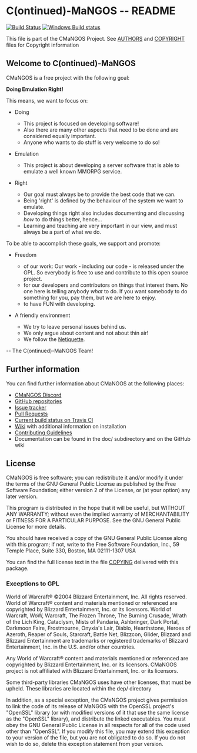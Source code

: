 # C(ontinued)-MaNGOS -- README
[![Build Status](https://travis-ci.org/cmangos/mangos-wotlk.svg?branch=master)](https://travis-ci.org/cmangos/mangos-wotlk) [![Windows Build status](https://ci.appveyor.com/api/projects/status/github/cmangos/mangos-wotlk?branch=master&svg=true)](https://ci.appveyor.com/project/cmangos/mangos-wotlk/branch/master)

This file is part of the CMaNGOS Project. See [AUTHORS](AUTHORS.md) and [COPYRIGHT](COPYRIGHT.md) files for Copyright information

## Welcome to C(ontinued)-MaNGOS

CMaNGOS is a free project with the following goal:

  **Doing Emulation Right!**

This means, we want to focus on:

* Doing
  * This project is focused on developing software!
  * Also there are many other aspects that need to be done and are
    considered equally important.
  * Anyone who wants to do stuff is very welcome to do so!

* Emulation
  * This project is about developing a server software that is able to
    emulate a well known MMORPG service.

* Right
  * Our goal must always be to provide the best code that we can.
  * Being 'right' is defined by the behaviour of the system
    we want to emulate.
  * Developing things right also includes documenting and discussing
    _how_ to do things better, hence...
  * Learning and teaching are very important in our view, and must
    always be a part of what we do.

To be able to accomplish these goals, we support and promote:

* Freedom
  * of our work: Our work - including our code - is released under the GPL.
    So everybody is free to use and contribute to this open source project.
  * for our developers and contributors on things that interest them.
    No one here is telling anybody _what_ to do.
    If you want somebody to do something for you, pay them,
    but we are here to enjoy.
  * to have FUN with developing.

* A friendly environment
  * We try to leave personal issues behind us.
  * We only argue about content and not about thin air!
  * We follow the [Netiquette](http://tools.ietf.org/html/rfc1855).

-- The C(ontinued)-MaNGOS Team!

## Further information

  You can find further information about CMaNGOS at the following places:
  * [CMaNGOS Discord](https://discord.gg/Dgzerzb)
  * [GitHub repositories](https://github.com/cmangos/)
  * [Issue tracker](https://github.com/cmangos/issues/issues)
  * [Pull Requests](https://github.com/cmangos/mangos-wotlk/pulls)
  * [Current build status on Travis CI](https://travis-ci.org/cmangos/mangos-wotlk/)
  * [Wiki](https://github.com/cmangos/issues/wiki) with additional information on installation
  * [Contributing Guidelines](CONTRIBUTING.md)
  * Documentation can be found in the doc/ subdirectory and on the GitHub wiki

## License

  CMaNGOS is free software; you can redistribute it and/or modify
  it under the terms of the GNU General Public License as published by
  the Free Software Foundation; either version 2 of the License, or
  (at your option) any later version.

  This program is distributed in the hope that it will be useful,
  but WITHOUT ANY WARRANTY; without even the implied warranty of
  MERCHANTABILITY or FITNESS FOR A PARTICULAR PURPOSE.  See the
  GNU General Public License for more details.

  You should have received a copy of the GNU General Public License
  along with this program; if not, write to the Free Software
  Foundation, Inc., 59 Temple Place, Suite 330, Boston, MA  02111-1307  USA


  You can find the full license text in the file [COPYING](COPYING) delivered with this package.

### Exceptions to GPL

  World of Warcraft® ©2004 Blizzard Entertainment, Inc. All rights reserved.
  World of Warcraft® content and materials mentioned or referenced are copyrighted by
  Blizzard Entertainment, Inc. or its licensors.
  World of Warcraft, WoW, Warcraft, The Frozen Throne, The Burning Crusade, Wrath of the Lich King,
  Cataclysm, Mists of Pandaria, Ashbringer, Dark Portal, Darkmoon Faire, Frostmourne, Onyxia's Lair,
  Diablo, Hearthstone, Heroes of Azeroth, Reaper of Souls, Starcraft, Battle Net, Blizzcon, Glider,
  Blizzard and Blizzard Entertainment are trademarks or registered trademarks of
  Blizzard Entertainment, Inc. in the U.S. and/or other countries.

  Any World of Warcraft® content and materials mentioned or referenced are copyrighted by
  Blizzard Entertainment, Inc. or its licensors.
  CMaNGOS project is not affiliated with Blizzard Entertainment, Inc. or its licensors.

  Some third-party libraries CMaNGOS uses have other licenses, that must be
  upheld.  These libraries are located within the dep/ directory

  In addition, as a special exception, the CMaNGOS project
  gives permission to link the code of its release of MaNGOS with the
  OpenSSL project's "OpenSSL" library (or with modified versions of it
  that use the same license as the "OpenSSL" library), and distribute
  the linked executables.  You must obey the GNU General Public License
  in all respects for all of the code used other than "OpenSSL".  If you
  modify this file, you may extend this exception to your version of the
  file, but you are not obligated to do so.  If you do not wish to do
  so, delete this exception statement from your version.
